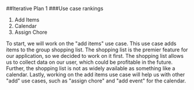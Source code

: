 ##Iterative Plan 1
###Use case rankings
1. Add Items
2. Calendar
3. Assign Chore

To start, we will work on the "add items" use case. 
This use case adds items to the group shopping list. The shopping list is the 
premier feature for our application, so we decided to work on it first.
The shopping list allows us to collect data on our user, which could 
be profitable in the future. Further, the shopping list
is not as widely available as something like a calendar. Lastly, working 
on the add items use case will help us with other "add" use cases, such
as "assign chore" and "add event" for the calendar.
